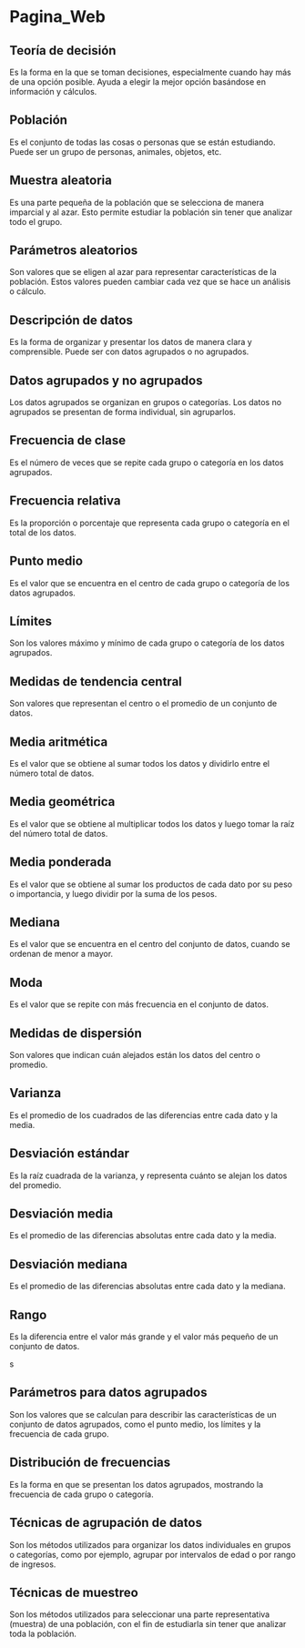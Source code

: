 # Pagina_Web

<article> <section> <h2>Teoría de decisión</h2> <p>Es la forma en la que se toman decisiones, especialmente cuando hay más de una opción posible. Ayuda a elegir la mejor opción basándose en información y cálculos.</p> </section> <section> <h2>Población</h2> <p>Es el conjunto de todas las cosas o personas que se están estudiando. Puede ser un grupo de personas, animales, objetos, etc.</p> </section> <section> <h2>Muestra aleatoria</h2> <p>Es una parte pequeña de la población que se selecciona de manera imparcial y al azar. Esto permite estudiar la población sin tener que analizar todo el grupo.</p> </section> <section> <h2>Parámetros aleatorios</h2> <p>Son valores que se eligen al azar para representar características de la población. Estos valores pueden cambiar cada vez que se hace un análisis o cálculo.</p> </section> </article>

<article> <section> <h2>Descripción de datos</h2> <p>Es la forma de organizar y presentar los datos de manera clara y comprensible. Puede ser con datos agrupados o no agrupados.</p> </section> <section> <h2>Datos agrupados y no agrupados</h2> <p>Los datos agrupados se organizan en grupos o categorías. Los datos no agrupados se presentan de forma individual, sin agruparlos.</p> </section> <section> <h2>Frecuencia de clase</h2> <p>Es el número de veces que se repite cada grupo o categoría en los datos agrupados.</p> </section> <section> <h2>Frecuencia relativa</h2> <p>Es la proporción o porcentaje que representa cada grupo o categoría en el total de los datos.</p> </section> <section> <h2>Punto medio</h2> <p>Es el valor que se encuentra en el centro de cada grupo o categoría de los datos agrupados.</p> </section> <section> <h2>Límites</h2> <p>Son los valores máximo y mínimo de cada grupo o categoría de los datos agrupados.</p> </section> </article>


<article> <section> <h2>Medidas de tendencia central</h2> <p>Son valores que representan el centro o el promedio de un conjunto de datos.</p> </section> <section> <h2>Media aritmética</h2> <p>Es el valor que se obtiene al sumar todos los datos y dividirlo entre el número total de datos.</p> </section> <section> <h2>Media geométrica</h2> <p>Es el valor que se obtiene al multiplicar todos los datos y luego tomar la raíz del número total de datos.</p> </section> <section> <h2>Media ponderada</h2> <p>Es el valor que se obtiene al sumar los productos de cada dato por su peso o importancia, y luego dividir por la suma de los pesos.</p> </section> <section> <h2>Mediana</h2> <p>Es el valor que se encuentra en el centro del conjunto de datos, cuando se ordenan de menor a mayor.</p> </section> <section> <h2>Moda</h2> <p>Es el valor que se repite con más frecuencia en el conjunto de datos.</p> </section> <section> <h2>Medidas de dispersión</h2> <p>Son valores que indican cuán alejados están los datos del centro o promedio.</p> </section> <section> <h2>Varianza</h2> <p>Es el promedio de los cuadrados de las diferencias entre cada dato y la media.</p> </section> <section> <h2>Desviación estándar</h2> <p>Es la raíz cuadrada de la varianza, y representa cuánto se alejan los datos del promedio.</p> </section> <section> <h2>Desviación media</h2> <p>Es el promedio de las diferencias absolutas entre cada dato y la media.</p> </section> <section> <h2>Desviación mediana</h2> <p>Es el promedio de las diferencias absolutas entre cada dato y la mediana.</p> </section> <section> <h2>Rango</h2> <p>Es la diferencia entre el valor más grande y el valor más pequeño de un conjunto de datos.</p> </section> </article>s

<article> <section> <h2>Parámetros para datos agrupados</h2> <p>Son los valores que se calculan para describir las características de un conjunto de datos agrupados, como el punto medio, los límites y la frecuencia de cada grupo.</p> </section> <section> <h2>Distribución de frecuencias</h2> <p>Es la forma en que se presentan los datos agrupados, mostrando la frecuencia de cada grupo o categoría.</p> </section> <section> <h2>Técnicas de agrupación de datos</h2> <p>Son los métodos utilizados para organizar los datos individuales en grupos o categorías, como por ejemplo, agrupar por intervalos de edad o por rango de ingresos.</p> </section> <section> <h2>Técnicas de muestreo</h2> <p>Son los métodos utilizados para seleccionar una parte representativa (muestra) de una población, con el fin de estudiarla sin tener que analizar toda la población.</p> </section> </article>






